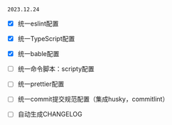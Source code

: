 `2023.12.24`

- [x] 统一eslint配置

- [x] 统一TypeScript配置

- [x] 统一bable配置

- [ ] 统一命令脚本：scripty配置

- [ ] 统一prettier配置
  
- [ ] 统一commit提交规范配置（集成husky，commitlint）

- [ ] 自动生成CHANGELOG

